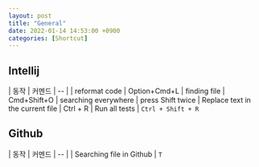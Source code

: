 ```yaml
---
layout: post
title: "General"
date: 2022-01-14 14:53:00 +0900
categories: [Shortcut]
---
```


## Intellij

| 동작 | 커멘드 
| -- |
| reformat code | Option+Cmd+L
| finding file | Cmd+Shift+O
| searching everywhere | press Shift twice
| Replace text in the current file | Ctrl + R
| Run all tests | `Ctrl + Shift + R`

## Github

| 동작 | 커멘드 
| -- |
| Searching file in Github | `T`


